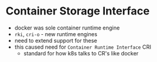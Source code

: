 # Container Storage Interface
- docker was sole container runtime engine 
- `rki`, `cri-o` - new runtime engines
- need to extend support for these
- this caused need for `Container Runtime Interface` CRI
    - standard for how k8s talks to CR's like docker
